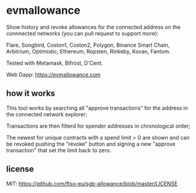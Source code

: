 # evmallowance
Show history and revoke allowances for the connected address on the connnected networks (you can pull request to support more):

Flare, Songbird, Coston1, Coston2, Polygon, Binance Smart Chain, Arbitrium, Optimistic, Ethereum, Ropsten, Rinkeby, Kovan, Fantom.

Tested with Metamask, Bifrost, D'Cent.

Web Dapp: https://evmallowance.com 

## how it works
This tool works by searching all "approve transactions" for the address in the connected network explorer;

Transactions are then filterd for spender addresses in chronological order;

The newest for unique contracts with a spend limit > 0 are shown and can be revoked pushing the "revoke" button and signing a new "approve transaction" that set the limit back to zero.

## license

MIT: https://github.com/ftso-eu/sgb-allowance/blob/master/LICENSE
